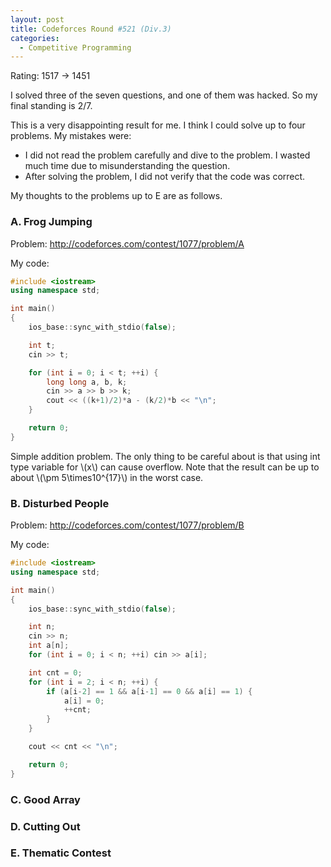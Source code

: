 ```yaml
---
layout: post
title: Codeforces Round #521 (Div.3)
categories:
  - Competitive Programming
---
```


Rating: 1517 -> 1451

I solved three of the seven questions, and one of them was hacked. So my final standing is 2/7.

This is a very disappointing result for me. I think I could solve up to four problems. My mistakes were:

- I did not read the problem carefully and dive to the problem. I wasted much time due to misunderstanding the question.
- After solving the problem, I did not verify that the code was correct.

My thoughts to the problems up to E are as follows.

### A. Frog Jumping

Problem: <http://codeforces.com/contest/1077/problem/A>

My code:

```c++
#include <iostream>
using namespace std;

int main()
{
	ios_base::sync_with_stdio(false);

	int t;
	cin >> t;

	for (int i = 0; i < t; ++i) {
		long long a, b, k;
		cin >> a >> b >> k;
		cout << ((k+1)/2)*a - (k/2)*b << "\n";
	}

	return 0;
}
```

Simple addition problem. The only thing to be careful about is that using int type variable for \\(x\\) can cause overflow. Note that the result can be up to about \\(\pm 5\times10^{17}\\) in the worst case.

### B. Disturbed People

Problem: <http://codeforces.com/contest/1077/problem/B>

My code:

```c++
#include <iostream>
using namespace std;

int main()
{
	ios_base::sync_with_stdio(false);

	int n;
	cin >> n;
	int a[n];
	for (int i = 0; i < n; ++i) cin >> a[i];

	int cnt = 0;
	for (int i = 2; i < n; ++i) {
		if (a[i-2] == 1 && a[i-1] == 0 && a[i] == 1) {
			a[i] = 0;
			++cnt;
		}
	}

	cout << cnt << "\n";

	return 0;
}
```


### C. Good Array

### D. Cutting Out

### E. Thematic Contest
